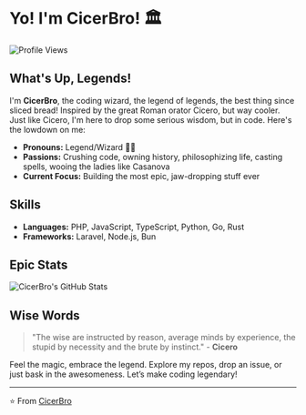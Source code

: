 # Yo! I'm CicerBro! 🏛️

![Profile Views](https://komarev.com/ghpvc/?username=CicerBro&style=flat-square)

## What's Up, Legends!

I'm **CicerBro**, the coding wizard, the legend of legends, the best thing since sliced bread! Inspired by the great Roman orator Cicero, but way cooler. Just like Cicero, I'm here to drop some serious wisdom, but in code. Here's the lowdown on me:

- **Pronouns:** Legend/Wizard 🧙‍♂️
- **Passions:** Crushing code, owning history, philosophizing life, casting spells, wooing the ladies like Casanova
- **Current Focus:** Building the most epic, jaw-dropping stuff ever

## Skills

- **Languages:** PHP, JavaScript, TypeScript, Python, Go, Rust
- **Frameworks:** Laravel, Node.js, Bun

## Epic Stats

![CicerBro's GitHub Stats]([https://github-readme-stats.vercel.app/api?username=CicerBro&show_icons=true&theme=material-palenight&show=reviews,discussions_started,discussions_answered,prs_merged](https://github-readme-stats.vercel.app/api?username=CicerBro&show_icons=true&show=reviews,discussions_started,discussions_answered,prs_merged&theme=transparent))

## Wise Words

>"The wise are instructed by reason, average minds by experience, the stupid by necessity and the brute by instinct." - **Cicero**

Feel the magic, embrace the legend. Explore my repos, drop an issue, or just bask in the awesomeness. Let’s make coding legendary!

---

⭐️ From [CicerBro](https://github.com/CicerBro)
